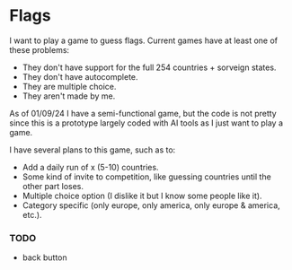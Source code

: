# Flags

I want to play a game to guess flags. Current games have at least one of these problems:
- They don't have support for the full 254 countries + sorveign states.
- They don't have autocomplete.
- They are multiple choice.
- They aren't made by me.

As of 01/09/24 I have a semi-functional game, but the code is not pretty since this is a prototype largely coded with AI tools as I just want to play a game.

I have several plans to this game, such as to:

- Add a daily run of x (5-10) countries.
- Some kind of invite to competition, like guessing countries until the other part loses.
- Multiple choice option (I dislike it but I know some people like it).
- Category specific (only europe, only america, only europe & america, etc.).

### TODO
- back button
